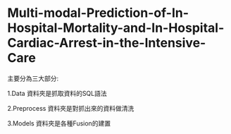 # Multi-modal-Prediction-of-In-Hospital-Mortality-and-In-Hospital-Cardiac-Arrest-in-the-Intensive-Care

主要分為三大部分:

1.Data 資料夾是抓取資料的SQL語法

2.Preprocess 資料夾是對抓出來的資料做清洗

3.Models 資料夾是各種Fusion的建置
